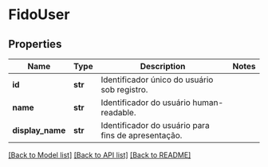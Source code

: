 # FidoUser

## Properties
Name | Type | Description | Notes
------------ | ------------- | ------------- | -------------
**id** | **str** | Identificador único do usuário sob registro. | 
**name** | **str** | Identificador do usuário human-readable. | 
**display_name** | **str** | Identificador do usuário para fins de apresentação. | 

[[Back to Model list]](../README.md#documentation-for-models) [[Back to API list]](../README.md#documentation-for-api-endpoints) [[Back to README]](../README.md)

